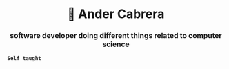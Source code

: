 <h1 align="center">🌌 Ander Cabrera</h1>
<h3 align="center">software developer doing different things related to computer science
</h3>

**`Self taught`**

<!--
**AnderCabrera/AnderCabrera** is a ✨ _special_ ✨ repository because its `README.md` (this file) appears on your GitHub profile.

Here are some ideas to get you started:

- 🔭 I’m currently working on ...
- 🌱 I’m currently learning ...
- 👯 I’m looking to collaborate on ...
- 🤔 I’m looking for help with ...
- 💬 Ask me about ...
- 📫 How to reach me: ...
- 😄 Pronouns: ...
- ⚡ Fun fact: ...
-->
